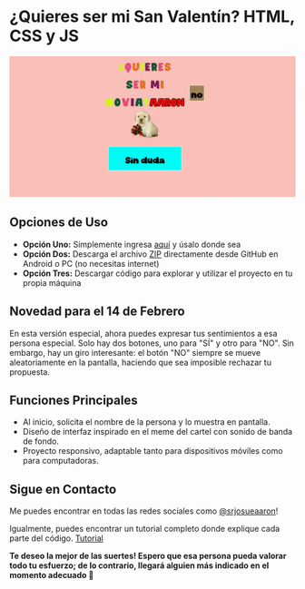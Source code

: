 # ¿Quieres ser mi San Valentín? HTML, CSS y JS

![Captura de Pantalla](preview.gif)

## Opciones de Uso
- **Opción Uno:** Simplemente ingresa [aquí](https://www.14.srjosueaaron.com/) y úsalo donde sea
- **Opción Dos:** Descarga el archivo [ZIP](https://github.com/srjosueaaron/quieres-ser-mi-novia/archive/refs/heads/main.zip) directamente desde GitHub en Android o PC (no necesitas internet)
- **Opción Tres:** Descargar código para explorar y utilizar el proyecto en tu propia máquina

## Novedad para el 14 de Febrero
En esta versión especial, ahora puedes expresar tus sentimientos a esa persona especial. Solo hay dos botones, uno para "SÍ" y otro para "NO". Sin embargo, hay un giro interesante: el botón "NO" siempre se mueve aleatoriamente en la pantalla, haciendo que sea imposible rechazar tu propuesta.

## Funciones Principales
- Al inicio, solicita el nombre de la persona y lo muestra en pantalla.
- Diseño de interfaz inspirado en el meme del cartel con sonido de banda de fondo.
- Proyecto responsivo, adaptable tanto para dispositivos móviles como para computadoras.

## Sigue en Contacto
Me puedes encontrar en todas las redes sociales como [@srjosueaaron](https://www.instagram.com/srjosueaaron/)!

Igualmente, puedes encontrar un tutorial completo donde explique cada parte del código. [Tutorial](https://www.youtube.com/@srjosueaaron)

**Te deseo la mejor de las suertes! Espero que esa persona pueda valorar todo tu esfuerzo; de lo contrario, llegará alguien más indicado en el momento adecuado 💖**
